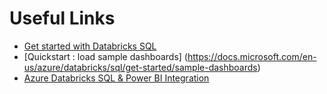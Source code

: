 # Useful Links

- [Get started with Databricks SQL](https://docs.microsoft.com/en-us/azure/databricks/sql/get-started/)
- [Quickstart : load sample dashboards] (https://docs.microsoft.com/en-us/azure/databricks/sql/get-started/sample-dashboards)
- [Azure Databricks SQL & Power BI Integration](https://docs.microsoft.com/en-us/azure/databricks/integrations/bi/power-bi)
